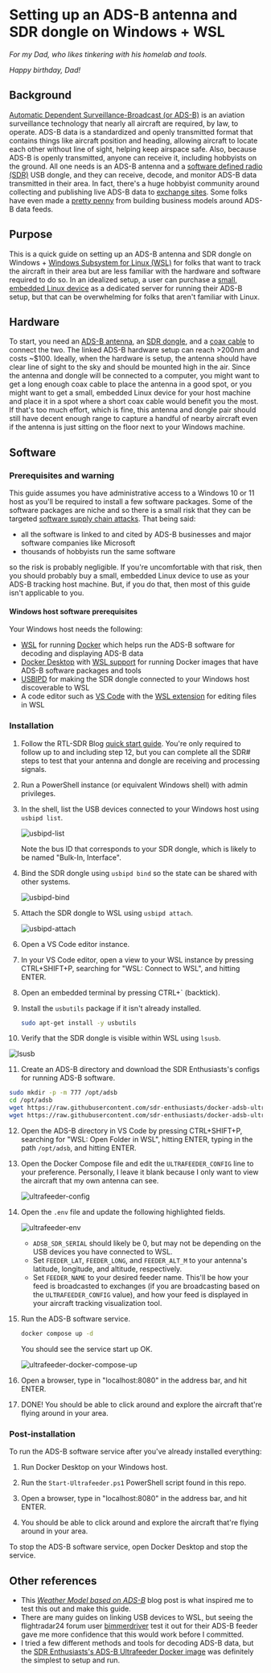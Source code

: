 # Setting up an ADS-B antenna and SDR dongle on Windows + WSL

*For my Dad, who likes tinkering with his homelab and tools.*

*Happy birthday, Dad!*

## Background

[Automatic Dependent Surveillance-Broadcast (or ADS-B)][0_0] is an aviation
surveillance technology that nearly all aircraft are required, by law, to 
operate. ADS-B data is a standardized and openly transmitted format that
contains things like aircraft position and heading, allowing aircraft
to locate each other without line of sight, helping keep airspace safe.
Also, because ADS-B is openly transmitted, anyone can receive it, including
hobbyists on the ground. All one needs is an ADS-B antenna and a 
[software defined radio (SDR)][0_1] USB dongle, and they can receive, decode,
and monitor ADS-B data transmitted in their area. In fact, there's a huge
hobbyist community around collecting and publishing live ADS-B data to
[exchange sites][0_2]. Some folks have even made a [pretty penny][0_3] from
building business models around ADS-B data feeds.

[0_0]: https://en.wikipedia.org/wiki/Automatic_Dependent_Surveillance%E2%80%93Broadcast
[0_1]: https://en.wikipedia.org/wiki/Software-defined_radio
[0_2]: https://www.adsbexchange.com/
[0_3]: https://www.flightaware.com/news/article/Collins-Aerospace-to-acquire-FlightAware/1517

## Purpose

This is a quick guide on setting up an ADS-B antenna and SDR dongle on
Windows + [Windows Subsystem for Linux (WSL)][1_0] for folks that want
to track the aircraft in their area but are less familiar with the
hardware and software required to do so. In an idealized setup, a user
can purchase a [small, embedded Linux device][1_1] as a dedicated server
for running their ADS-B setup, but that can be overwhelming for folks
that aren't familiar with Linux.

[1_0]: https://learn.microsoft.com/en-us/windows/wsl/about
[1_1]: https://www.raspberrypi.com/

## Hardware

To start, you need an [ADS-B antenna][2_0], an [SDR dongle][2_1], and a
[coax cable][2_2] to connect the two. The linked ADS-B hardware setup 
can reach >200nm and costs ~$100. Ideally, when the hardware is setup,
the antenna should have clear line of sight to the sky and should be mounted
high in the air. Since the antenna and dongle will be connected to a
computer, you might want to get a long enough coax cable to place the antenna
in a good spot, or you might want to get a small, embedded Linux device
for your host machine and place it in a spot where a short coax cable would
benefit you the most. If that's too much effort, which is fine, this antenna
and dongle pair should still have decent enough range to capture a handful
of nearby aircraft even if the antenna is just sitting on the floor next to
your Windows machine.

[2_0]: https://a.co/d/90v9o3U
[2_1]: https://a.co/d/07ri77g
[2_2]: https://a.co/d/1w8GO0F

## Software

### Prerequisites and warning

This guide assumes you have administrative access to a Windows 10 or 11
host as you'll be required to install a few software packages. Some
of the software packages are niche and so there is a small risk that
they can be targeted [software supply chain attacks][3_0]. That being said:

- all the software is linked to and cited by ADS-B businesses and major
  software companies like Microsoft
- thousands of hobbyists run the same software

so the risk is probably negligible. If you're uncomfortable with that risk,
then you should probably buy a small, embedded Linux device to use as
your ADS-B tracking host machine. But, if you do that, then most of this
guide isn't applicable to you.

[3_0]: https://en.wikipedia.org/wiki/Supply_chain_attack

#### Windows host software prerequisites

Your Windows host needs the following:

- [WSL][4_0] for running [Docker][4_1] which helps run the ADS-B software
  for decoding and displaying ADS-B data
- [Docker Desktop][4_2] with [WSL support][4_3] for running Docker images
  that have ADS-B software packages and tools
- [USBIPD][4_4] for making the SDR dongle connected to your Windows host
  discoverable to WSL
- A code editor such as [VS Code][4_5] with the [WSL extension][4_6] for
  editing files in WSL

[4_0]: https://learn.microsoft.com/en-us/windows/wsl/install#install-wsl-command
[4_1]: https://docs.docker.com/get-started/docker-overview/
[4_2]: https://docs.docker.com/desktop/setup/install/windows-install/
[4_3]: https://docs.docker.com/desktop/features/wsl/#turn-on-docker-desktop-wsl-2
[4_4]: https://learn.microsoft.com/en-us/windows/wsl/connect-usb#install-usbipd-on-wsl
[4_5]: https://code.visualstudio.com/Download
[4_6]: https://code.visualstudio.com/docs/remote/wsl

### Installation

1. Follow the RTL-SDR Blog [quick start guide][5_0]. You're only
   required to follow up to and including step 12, but you can
   complete all the SDR# steps to test that your antenna and dongle
   are receiving and processing signals.

2. Run a PowerShell instance (or equivalent Windows shell) with admin
   privileges.

3. In the shell, list the USB devices connected to your Windows host using
   `usbipd list`.

   ![usbipd-list](./assets/usbipd-list-highlighted.png)

   Note the bus ID that corresponds to your SDR dongle, which is likely
   to be named "Bulk-In, Interface".

4. Bind the SDR dongle using `usbipd bind` so the state can be shared with
   other systems.

   ![usbipd-bind](./assets/usbipd-bind-highlighted.png)

5. Attach the SDR dongle to WSL using `usbipd attach`.

   ![usbipd-attach](./assets/usbipd-attach-highlighted.png)

6. Open a VS Code editor instance.

7. In your VS Code editor, open a view to your WSL instance by pressing
   CTRL+SHIFT+P, searching for "WSL: Connect to WSL", and hitting ENTER.

8. Open an embedded terminal by pressing CTRL+` (backtick).

9. Install the `usbutils` package if it isn't already installed.

   ```bash
   sudo apt-get install -y usbutils
   ```

10. Verify that the SDR dongle is visible within WSL using `lsusb`.

   ![lsusb](./assets/lsusb-highlighted.png)

11. Create an ADS-B directory and download the SDR Enthusiasts's configs
   for running ADS-B software.

   ```bash
   sudo mkdir -p -m 777 /opt/adsb
   cd /opt/adsb
   wget https://raw.githubusercontent.com/sdr-enthusiasts/docker-adsb-ultrafeeder/main/docker-compose.yml
   wget https://raw.githubusercontent.com/sdr-enthusiasts/docker-adsb-ultrafeeder/main/.env
   ```

12. Open the ADS-B directory in VS Code by pressing CTRL+SHIFT+P,
   searching for "WSL: Open Folder in WSL", hitting ENTER, typing in the
   path `/opt/adsb`, and hitting ENTER.

13. Open the Docker Compose file and edit the `ULTRAFEEDER_CONFIG` line
    to your preference. Personally, I leave it blank because I only
    want to view the aircraft that my own antenna can see.

    ![ultrafeeder-config](./assets/ultrafeeder-config-highlighted.png)

14. Open the `.env` file and update the following highlighted fields.

    ![ultrafeeder-env](./assets/ultrafeeder-env-highlighted.png)

    - `ADSB_SDR_SERIAL` should likely be 0, but may not be depending on the USB
    devices you have connected to WSL.
    - Set `FEEDER_LAT`, `FEEDER_LONG`, and `FEEDER_ALT_M` to your antenna's
    latitude, longitude, and altitude, respectively.
    - Set `FEEDER_NAME` to your desired feeder name. This'll be how your feed
    is broadcasted to exchanges (if you are broadcasting based on the 
    `ULTRAFEEDER_CONFIG` value), and how your feed is displayed in your
    aircraft tracking visualization tool.

15. Run the ADS-B software service.

    ```bash
    docker compose up -d
    ```

    You should see the service start up OK.

    ![ultrafeeder-docker-compose-up](./assets/ultrafeeder-docker-compose-up-highlighted.png)

16. Open a browser, type in "localhost:8080" in the address bar, and hit ENTER.

17. DONE! You should be able to click around and explore the aircraft
    that're flying around in your area.

[5_0]: https://www.rtl-sdr.com/rtl-sdr-quick-start-guide/

### Post-installation

To run the ADS-B software service after you've already installed everything:

1. Run Docker Desktop on your Windows host.

1. Run the `Start-Ultrafeeder.ps1` PowerShell script found in this repo.

2. Open a browser, type in "localhost:8080" in the address bar, and hit ENTER.

3. You should be able to click around and explore the aircraft that're flying
   around in your area.

To stop the ADS-B software service, open Docker Desktop and stop the service.

## Other references

- This [*Weather Model based on ADS-B*][7_0] blog post is what inspired me to
  test this out and make this guide.
- There are many guides on linking USB devices to WSL, but seeing the
  flightradar24 forum user [bimmerdriver][7_1] test it out for their ADS-B
  feeder gave me more confidence that this would work before I committed.
- I tried a few different methods and tools for decoding ADS-B data, but the
  [SDR Enthusiasts's ADS-B Ultrafeeder Docker image][7_2] was definitely the
  simplest to setup and run.

[7_0]: https://obrhubr.org/adsb-weather-model
[7_1]: https://forum.flightradar24.com/forum/radar-forums/flightradar24-feeding-data-to-flightradar24/223806-how-to-set-up-a-feeder-on-windows-10-11-using-windows-subsystem-for-linux
[7_2]: https://github.com/sdr-enthusiasts/docker-adsb-ultrafeeder
